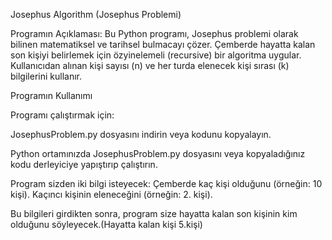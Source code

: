 Josephus Algorithm (Josephus Problemi)

Programın Açıklaması:
Bu Python programı, Josephus problemi olarak bilinen matematiksel ve tarihsel bulmacayı çözer. 
Çemberde hayatta kalan son kişiyi belirlemek için özyinelemeli (recursive) bir algoritma uygular.
Kullanıcıdan alınan kişi sayısı (n) ve her turda elenecek kişi sırası (k) bilgilerini kullanır.

Programın Kullanımı

Programı çalıştırmak için:

JosephusProblem.py dosyasını indirin veya kodunu kopyalayın.

Python ortamınızda JosephusProblem.py dosyasını veya kopyaladığınız kodu derleyiciye yapıştırıp çalıştırın.

Program sizden iki bilgi isteyecek:
Çemberde kaç kişi olduğunu (örneğin: 10 kişi).
Kaçıncı kişinin eleneceğini (örneğin: 2. kişi).

Bu bilgileri girdikten sonra, program size hayatta kalan son kişinin kim olduğunu söyleyecek.(Hayatta kalan kişi 5.kişi)
